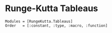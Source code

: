 # Runge-Kutta Tableaus

```@autodocs
Modules = [RungeKutta.Tableaus]
Order   = [:constant, :type, :macro, :function]
```
